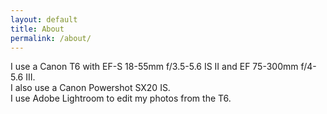 ```yaml
---
layout: default
title: About
permalink: /about/
---
```

I use a Canon T6 with EF-S 18-55mm f/3.5-5.6 IS II and EF 75-300mm f/4-5.6 III.<br>
I also use a Canon Powershot SX20 IS.<br>
I use Adobe Lightroom to edit my photos from the T6.
